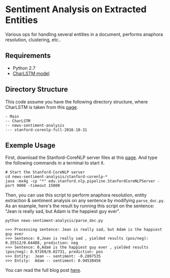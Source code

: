 # Sentiment Analysis on Extracted Entities 
Various ops for handling several entities in a document, performs anaphora resolution, clustering, etc..

## Requirements
- Python 2.7
- [CharLSTM model](https://github.com/charlesashby/CharLSTM/)

## Directory Structure
This code assume you have the following directory structure, where CharLSTM is taken from this [page](https://github.com/charlesashby/CharLSTM/).
```
- Main
-- CharLSTM
-- news-sentiment-analysis
--- stanford-corenlp-full-2016-10-31
```

## Exemple Usage

First, download the Stanford-CoreNLP server files at this [page](http://nlp.stanford.edu/software/stanford-corenlp-full-2016-10-31.zip). And type the following commands in a terminal to start it.

```
# Start the Stanford-CoreNLP server
cd news-sentiment-analysis/stanford-corenlp-*
java -mx4g -cp "*" edu.stanford.nlp.pipeline.StanfordCoreNLPServer -port 9000 -timeout 15000
```

Then, you can use this script to perform anaphora resolution, entity extraction & sentiment analysis on any sentence by modifying `parse_doc.py`. As an example, here's the result by running this script on the sentence: "Jean is really sad, but Adam is the happiest guy ever".

```
python news-sentiment-analysis/parse_doc.py

>>> Processing sentence: Jean is really sad, but Adam is the happiest guy ever
>>> Sentence: 0,Jean is really sad , yielded results (pos/neg): 0.35512/0.64488, prediction: neg
>>> Sentence: 0,Adam is the happiest guy ever , yielded results (pos/neg): 0.97269/0.02731, prediction: pos
>>> Entity:  Jean -- sentiment: -0.2897535
>>> Entity:  Adam -- sentiment: 0.94538456
```

You can read the full blog post [here](https://charlesashby.github.io/2017/06/05/sentiment-analysis-with-char-lstm/).
